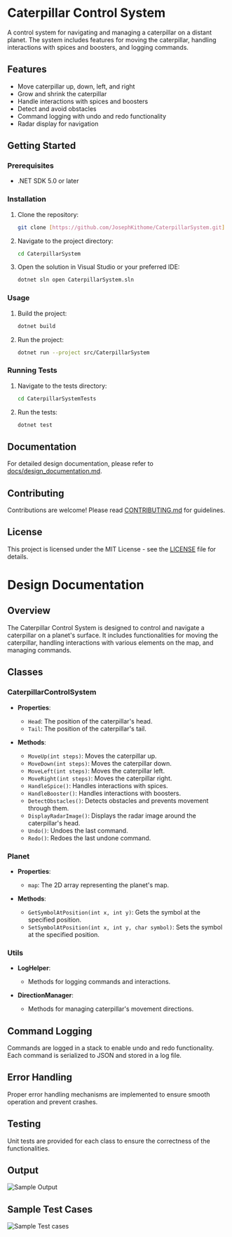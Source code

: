 # Caterpillar Control System

A control system for navigating and managing a caterpillar on a distant planet. The system includes features for moving the caterpillar, handling interactions with spices and boosters, and logging commands.

## Features

- Move caterpillar up, down, left, and right
- Grow and shrink the caterpillar
- Handle interactions with spices and boosters
- Detect and avoid obstacles
- Command logging with undo and redo functionality
- Radar display for navigation

## Getting Started

### Prerequisites

- .NET SDK 5.0 or later

### Installation

1. Clone the repository:
    ```bash
    git clone [https://github.com/JosephKithome/CaterpillarSystem.git]
    ```

2. Navigate to the project directory:
    ```bash
    cd CaterpillarSystem
    ```

3. Open the solution in Visual Studio or your preferred IDE:
    ```bash
    dotnet sln open CaterpillarSystem.sln
    ```

### Usage

1. Build the project:
    ```bash
    dotnet build
    ```

2. Run the project:
    ```bash
    dotnet run --project src/CaterpillarSystem
    ```

### Running Tests

1. Navigate to the tests directory:
    ```bash
    cd CaterpillarSystemTests
    ```

2. Run the tests:
    ```bash
    dotnet test
    ```

## Documentation

For detailed design documentation, please refer to [docs/design_documentation.md](docs/design_documentation.md).

## Contributing

Contributions are welcome! Please read [CONTRIBUTING.md](CONTRIBUTING.md) for guidelines.

## License

This project is licensed under the MIT License - see the [LICENSE](LICENSE) file for details.



# Design Documentation

## Overview

The Caterpillar Control System is designed to control and navigate a caterpillar on a planet's surface. It includes functionalities for moving the caterpillar, handling interactions with various elements on the map, and managing commands.

## Classes

### CaterpillarControlSystem

- **Properties**:
  - `Head`: The position of the caterpillar's head.
  - `Tail`: The position of the caterpillar's tail.

- **Methods**:
  - `MoveUp(int steps)`: Moves the caterpillar up.
  - `MoveDown(int steps)`: Moves the caterpillar down.
  - `MoveLeft(int steps)`: Moves the caterpillar left.
  - `MoveRight(int steps)`: Moves the caterpillar right.
  - `HandleSpice()`: Handles interactions with spices.
  - `HandleBooster()`: Handles interactions with boosters.
  - `DetectObstacles()`: Detects obstacles and prevents movement through them.
  - `DisplayRadarImage()`: Displays the radar image around the caterpillar's head.
  - `Undo()`: Undoes the last command.
  - `Redo()`: Redoes the last undone command.

### Planet

- **Properties**:
  - `map`: The 2D array representing the planet's map.

- **Methods**:
  - `GetSymbolAtPosition(int x, int y)`: Gets the symbol at the specified position.
  - `SetSymbolAtPosition(int x, int y, char symbol)`: Sets the symbol at the specified position.

### Utils

- **LogHelper**:
  - Methods for logging commands and interactions.

- **DirectionManager**:
  - Methods for managing caterpillar's movement directions.

## Command Logging

Commands are logged in a stack to enable undo and redo functionality. Each command is serialized to JSON and stored in a log file.

## Error Handling

Proper error handling mechanisms are implemented to ensure smooth operation and prevent crashes.

## Testing

Unit tests are provided for each class to ensure the correctness of the functionalities.


## Output 
![Sample Output](output.PNG "Sample Output")

## Sample Test Cases 
![Sample Test cases](tests.PNG "Sample Test Cases")



